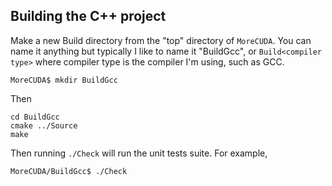 ## Building the C++ project

Make a new Build directory from the "top" directory of `MoreCUDA`. You can name it anything but typically I like to name it "BuildGcc", or `Build<compiler type>` where compiler type is the compiler I'm using, such as GCC.
```
MoreCUDA$ mkdir BuildGcc
```
Then
```
cd BuildGcc
cmake ../Source
make
```
Then running `./Check` will run the unit tests suite. For example,

```
MoreCUDA/BuildGcc$ ./Check
```
